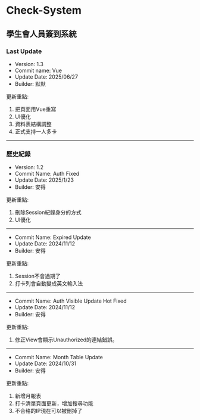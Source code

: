 # Check-System

## 學生會人員簽到系統

### Last Update
- Version:      1.3
- Commit name:  Vue
- Update Date:  2025/06/27
- Builder:      默默

更新重點:
1. 把頁面用Vue重寫
2. UI優化
3. 資料表結構調整
4. 正式支持一人多卡

<hr>

### 歷史紀錄
- Version:         1.2   
- Commit Name:     Auth Fixed
- Update Date:     2025/1/23
- Builder:        安得

更新重點:
1. 刪除Session紀錄身分的方式
2. UI優化

<hr>

- Commit Name:     Expired Update
- Update Date:     2024/11/12
- Builder:        安得

更新重點:
1. Session不會過期了
2. 打卡列會自動變成英文輸入法

<hr>

- Commit Name:     Auth Visible Update Hot Fixed
- Update Date:     2024/11/12
- Builder:        安得

更新重點:
1. 修正View會顯示Unauthorized的連結錯誤。
   
<hr>

- Commit Name:     Month Table Update
- Update Date:     2024/10/31
- Builder:        安得

更新重點:
1. 新增月報表
2. 打卡清單頁面更新，增加搜尋功能
3. 不合格的IP現在可以被刪掉了

